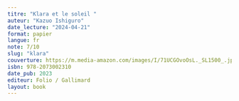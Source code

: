 ```yaml
---
titre: "Klara et le soleil "
auteur: "Kazuo Ishiguro"
date_lecture: "2024-04-21"
format: papier
langue: fr
note: 7/10
slug: "klara"
couverture: https://m.media-amazon.com/images/I/71UCGOvoOsL._SL1500_.jpg
isbn: 978-2073002310
date_pub: 2023
editeur: Folio / Gallimard
layout: book
---
```

